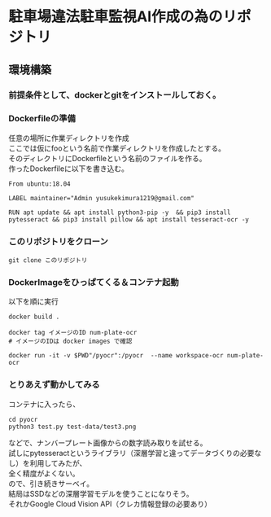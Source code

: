 # 駐車場違法駐車監視AI作成の為のリポジトリ

## 環境構築

### 前提条件として、dockerとgitをインストールしておく。

### Dockerfileの準備
任意の場所に作業ディレクトリを作成  
ここでは仮にfooという名前で作業ディレクトリを作成したとする。  
そのディレクトリにDockerfileという名前のファイルを作る。  
作ったDockerfileに以下を書き込む。

```
From ubuntu:18.04

LABEL maintainer="Admin yusukekimura1219@gmail.com"

RUN apt update && apt install python3-pip -y  && pip3 install pytesseract && pip3 install pillow && apt install tesseract-ocr -y
```

### このリポジトリをクローン
```
git clone このリポジトリ
```

### DockerImageをひっぱてくる＆コンテナ起動

以下を順に実行  

```
docker build .

docker tag イメージのID num-plate-ocr
# イメージのIDは docker images で確認

docker run -it -v $PWD"/pyocr":/pyocr  --name workspace-ocr num-plate-ocr
```

### とりあえず動かしてみる

コンテナに入ったら、
```
cd pyocr
python3 test.py test-data/test3.png
```

などで、ナンバープレート画像からの数字読み取りを試せる。  
試しにpytesseractというライブラリ（深層学習と違ってデータづくりの必要なし）を利用してみたが、  
全く精度がよくない。  
ので、引き続きサーベイ。  
結局はSSDなどの深層学習モデルを使うことになりそう。  
それかGoogle Cloud Vision API（クレカ情報登録の必要あり）


